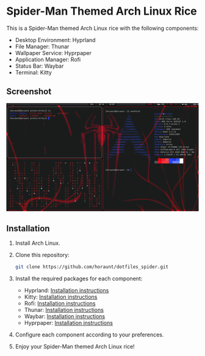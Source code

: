 # Spider-Man Themed Arch Linux Rice

This is a Spider-Man themed Arch Linux rice with the following components:

- Desktop Environment: Hyprland
- File Manager: Thunar
- Wallpaper Service: Hyprpaper
- Application Manager: Rofi
- Status Bar: Waybar
- Terminal: Kitty

## Screenshot

![ss](assets/full-spider.png)

## Installation

1. Install Arch Linux.
2. Clone this repository:

    ```bash
    git clone https://github.com/horaunt/dotfiles_spider.git
    ```

3. Install the required packages for each component:

   - Hyprland: [Installation instructions](https://wiki.hyprland.org/Getting-Started/Installation/)
   - Kitty: [Installation instructions](https://sw.kovidgoyal.net/kitty/#installation)
   - Rofi: [Installation instructions](https://github.com/davatorium/rofi#installation)
   - Thunar: [Installation instructions](https://docs.xfce.org/xfce/thunar/start)
   - Waybar: [Installation instructions](https://github.com/Alexays/Waybar#installation)
   - Hyprpaper: [Installation instructions](https://github.com/hyprwm/hyprpaper)

4. Configure each component according to your preferences.
5. Enjoy your Spider-Man themed Arch Linux rice!
